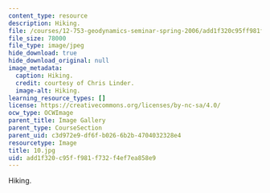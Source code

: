 ```yaml
---
content_type: resource
description: Hiking.
file: /courses/12-753-geodynamics-seminar-spring-2006/add1f320c95ff981f732f4ef7ea858e9_10.jpg
file_size: 78000
file_type: image/jpeg
hide_download: true
hide_download_original: null
image_metadata:
  caption: Hiking.
  credit: courtesy of Chris Linder.
  image-alt: Hiking.
learning_resource_types: []
license: https://creativecommons.org/licenses/by-nc-sa/4.0/
ocw_type: OCWImage
parent_title: Image Gallery
parent_type: CourseSection
parent_uid: c3d972e9-df6f-b026-6b2b-4704032328e4
resourcetype: Image
title: 10.jpg
uid: add1f320-c95f-f981-f732-f4ef7ea858e9
---
```

Hiking.